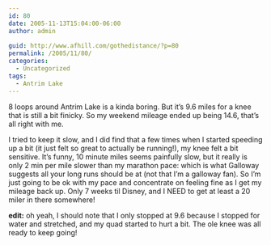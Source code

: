 ```yaml
---
id: 80
date: 2005-11-13T15:04:00-06:00
author: admin
  
guid: http://www.afhill.com/gothedistance/?p=80
permalink: /2005/11/80/
categories:
  - Uncategorized
tags:
  - Antrim Lake
---
```

8 loops around Antrim Lake is a kinda boring. But it&#8217;s 9.6 miles for a knee that is still a bit finicky. So my weekend mileage ended up being 14.6, that&#8217;s all right with me. 

I tried to keep it slow, and I did find that a few times when I started speeding up a bit (it just felt so great to actually be running!), my knee felt a bit sensitive. It&#8217;s funny, 10 minute miles seems painfully slow, but it really is only 2 min per mile slower than my marathon pace: which is what Galloway suggests all your long runs should be at (not that I&#8217;m a galloway fan). So I&#8217;m just going to be ok with my pace and concentrate on feeling fine as I get my mileage back up. Only 7 weeks til Disney, and I NEED to get at least a 20 miler in there somewhere!

**edit:** oh yeah, I should note that I only stopped at 9.6 because I stopped for water and stretched, and my quad started to hurt a bit. The ole knee was all ready to keep going!